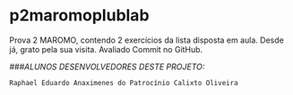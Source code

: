# p2maromoplublab
Prova 2 MAROMO, contendo 2 exercícios da lista disposta em aula. Desde já, grato pela sua visita.
Avaliado Commit no GitHub.

*###ALUNOS DESENVOLVEDORES DESTE PROJETO:* <br>
 ```
 Raphael Eduardo Anaximenes do Patrocínio Calixto Oliveira
```
